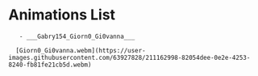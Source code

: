 # Animations List

   
       - ___Gabry154_Giorn0_Gi0vanna___
      
      [Giorn0_Gi0vanna.webm](https://user-images.githubusercontent.com/63927828/211162998-82054dee-0e2e-4253-8240-fb81fe21cb5d.webm)

